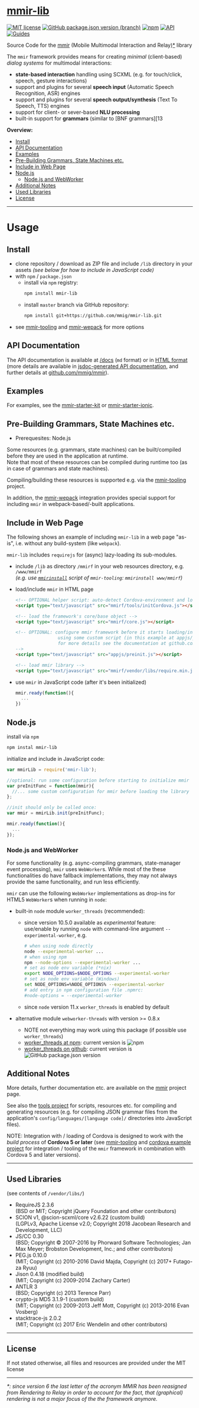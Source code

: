 [mmir-lib][0]
========

[![MIT license](https://img.shields.io/badge/License-MIT-green.svg)](https://opensource.org/licenses/MIT)
[![GitHub package.json version (branch)](https://img.shields.io/github/package-json/v/mmig/mmir-lib/master)](https://github.com/mmig/mmir-lib)
[![npm](https://img.shields.io/npm/v/mmir-lib)](https://www.npmjs.com/package/mmir-lib)
[![API](https://img.shields.io/badge/docs-API%20reference-orange.svg?style=flat)](https://mmig.github.io/mmir/api)
[![Guides](https://img.shields.io/badge/docs-guides-orange.svg?style=flat)](https://github.com/mmig/mmir/wiki)


Source Code for the [mmir][5] (Mobile Multimodal Interaction and Relay)[*](#footnote1) library

The `mmir` framework provides means for creating _minimal_ (client-based)
_dialog systems_ for multimodal interactions:

 * **state-based interaction** handling using SCXML (e.g. for touch/click, speech, gesture interactions)
 * support and plugins for several **speech input** (Automatic Speech Recognition, ASR) engines
 * support and plugins for several **speech output/synthesis** (Text To Speech, TTS) engines
 * support for client- or sever-based **NLU processing**
  * built-in support for **grammars** (similar to [BNF grammars][13<!-- TOC depthFrom:2 depthTo:6 withLinks:1 updateOnSave:1 orderedList:0 -->


__Overview:__

<!-- TOC depthFrom:2 depthTo:6 withLinks:1 updateOnSave:1 orderedList:0 -->

- [Install](#install)
- [API Documentation](#api-documentation)
- [Examples](#examples)
- [Pre-Building Grammars, State Machines etc.](#pre-building-grammars-state-machines-etc)
- [Include in Web Page](#include-in-web-page)
- [Node.js](#nodejs)
	- [Node.js and WebWorker](#nodejs-and-webworker)
- [Additional Notes](#additional-notes)
- [Used Libraries](#used-libraries)
- [License](#license)

<!-- /TOC -->

----
# Usage

## Install

 * clone repository / download as ZIP file and include `/lib` directory in your assets
   _(see below for how to include in JavaScript code)_
 * with `npm` / `package.json`
   * install via `npm` registry:
     ```bash
     npm install mmir-lib
     ```
   * install `master` branch via GitHub repository:
     ```bash
     npm install git+https://github.com/mmig/mmir-lib.git
     ```
 * see [mmir-tooling][3] and [mmir-wepack][4] for more options

## API Documentation

The API documentation is available at [/docs][6] (`md` format) or in [HTML format][7]
(more details are available in [jsdoc-generated API documentation][8], and further details at [github.com/mmig/mmir][5]).

## Examples

For examples, see the [mmir-starter-kit][1] or [mmir-starter-ionic][2].

## Pre-Building Grammars, State Machines etc.

 * Prerequesites: Node.js

Some resources (e.g. grammars, state machines) can be built/compiled before they
are used in the application at runtime.  
Note that most of these resources can be compiled during runtime too (as in case
of grammars and state machines).

Compiling/building these resources is supported e.g. via the [mmir-tooling][3] project.

In addition, the [mmir-wepack][4] integration provides special support
for including `mmir` in webpack-based/-built applications.

## Include in Web Page

The following shows an example of including `mmir-lib` in a web page "as-is", i.e. without
any build-system (like `webpack`).

`mmir-lib` includes `requirejs` for (async) lazy-loading its sub-modules.

 * include `/lib` as directory `/mmirf` in your web resources directory, e.g. `/www/mmirf`  
   _(e.g. use [`mmirinstall`][12] script of `mmir-tooling`: `mmirinstall www/mmirf`)_

 * load/include `mmir` in HTML page
   ```html
   <!-- OPTIONAL helper script: auto-detect Cordova-environment and load its library if necessary: -->
   <script type="text/javascript" src="mmirf/tools/initCordova.js"></script>

   <!-- load the framework's core/base object -->
   <script type="text/javascript" src="mmirf/core.js"></script>

   <!-- OPTIONAL: configure mmir framework before it starts loading/initializing
                   using some custom script (in this example at appjs/preinit.js)
                   for more details see the documentation at github.com/mmig/mmir
   -->
   <script type="text/javascript" src="appjs/preinit.js"></script>

   <!-- load mmir library -->
   <script type="text/javascript" src="mmirf/vendor/libs/require.min.js" data-main="mmirf/mainConfig" ></script>
   ```
 * use `mmir` in JavaScript code (after it's been initialized)
   ```javascript
   mmir.ready(function(){
     ...
   })
   ```

## Node.js

install via `npm`
```bash
npm instal mmir-lib
```

initialize and include in JavaScript code:
```javascript
var mmirLib = require('mmir-lib');

//optional: run some configuration before starting to initialize mmir
var preInitFunc = function(mmir){
  //... some custom configuration for mmir before loading the library
};

//init should only be called once:
var mmir = mmirLib.init(preInitFunc);

mmir.ready(function(){
  ...
});
```

### Node.js and WebWorker

For some functionality (e.g. async-compiling grammars, state-manager event processing), `mmir` uses `WebWorker`s.
While most of the these functionalities do have fallback implementations, they
may not always provide the same functionality, and run less efficiently.

`mmir` can use the following `WebWorker` implementations as drop-ins for
HTML5 `WebWorker`s when running in `node`:

 * built-in `node` module `worker_threads` (recommended):
   * since version 10.5.0 available as _experimental_ feature:  
     use/enable by running `node` with command-line argument `--experimental-worker`, e.g.
     ```bash
     # when using node directly
     node --experimental-worker ...
     # when using npm
     npm --node-options --experimental-worker ...
     # set as node env variable (*nix)
     export NODE_OPTIONS=$NODE_OPTIONS --experimental-worker
     # set as node env variable (Windows)
     set NODE_OPTIONS=%NODE_OPTIONS% --experimental-worker
     # add entry in npm configuration file .npmrc:
     #node-options = --experimental-worker
     ```
   * since `node` version 11.x `worker_threads` is enabled by default

 * alternative module `webworker-threads` with version >= 0.8.x
   * NOTE not everything may work using this package (if possible use `worker_threads`)
   * [worker_threads at npm][10]: current version is ![npm](https://img.shields.io/npm/v/webworker-threads?color=lightgrey)
   * [worker_threads on github][11]: current version is ![GitHub package.json version](https://img.shields.io/github/package-json/v/audreyt/node-webworker-threads?color=lightgrey&label=github)

## Additional Notes

More details, further documentation etc. are available on the [mmir][5] project page.

See also the [tools project][3] for scripts, resources etc. for compiling and
generating resources (e.g. for compiling JSON grammar files from the application's
`config/languages/[language code]/` directories into JavaScript files).

NOTE: Integration with / loading of Cordova is designed to work with the
      _build process_ of **Cordova 5 or later** (see [mmir-tooling][3] and
      [cordova example project][9] for integration / tooling of the `mmir`
      framework in combination with Cordova 5 and later versions).

----
## Used Libraries

(see contents of `/vendor/libs/`)

 * RequireJS 2.3.6  
  (BSD or MIT; Copyright jQuery Foundation and other contributors)
 * SCION v1, @scion-scxml/core v2.6.22 (custom build)  
  (LGPLv3, Apache License v2.0; Copyright 2018 Jacobean Research and Development, LLC)
 * JS/CC 0.30  
  (BSD; Copyright © 2007-2016 by Phorward Software Technologies; Jan Max Meyer; Brobston Development, Inc.; and other contributors)
 * PEG.js 0.10.0  
  (MIT; Copyright (c) 2010-2016 David Majda, Copyright (c) 2017+ Futago-za Ryuu)
 * Jison 0.4.18 (modified build)  
  (MIT; Copyright (c) 2009-2014 Zachary Carter)
 * ANTLR 3  
  (BSD; Copyright (c) 2013 Terence Parr)
 * crypto-js MD5 3.1.9-1 (custom build)  
  (MIT; Copyright (c) 2009-2013 Jeff Mott, Copyright (c) 2013-2016 Evan Vosberg)
 * stacktrace-js 2.0.2  
  (MIT; Copyright (c) 2017 Eric Wendelin and other contributors)

----
## License

If not stated otherwise, all files and resources are provided under the MIT license

----
<a href="footnote1"></a>
_*: since version 6 the last letter of the acronym MMIR has been reasigned from_
    *_Rendering_ to _Relay_ in order to account for the fact, that (graphical)*
    *_rendering_ is not a major focus of the the framework anymore.*

[0]: https://github.com/mmig/mmir-lib
[1]: https://github.com/mmig/mmir-starter-kit
[2]: https://github.com/mmig/mmir-starter-ionic
[3]: https://github.com/mmig/mmir-tooling
[4]: https://github.com/mmig/mmir-webpack
[5]: https://github.com/mmig/mmir
[6]: https://github.com/mmig/mmir-lib/tree/master/docs/
[7]: https://mmig.github.io/mmir/api-ts/
[8]: https://mmig.github.io/mmir/api/
[9]: https://github.com/mmig/mmir-cordova
[10]: https://www.npmjs.com/package/webworker-threads
[11]: https://github.com/audreyt/node-webworker-threads
[12]: https://github.com/mmig/mmir-tooling#bare-bones-mmir-lib-integration
[13]: https://en.wikipedia.org/wiki/BNF_grammar
